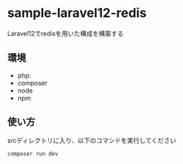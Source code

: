 # sample-laravel12-redis

Laravel12でredisを用いた構成を構築する

## 環境

- php: 
- composer
- node
- npm

## 使い方

srcディレクトリに入り、以下のコマンドを実行してください

```bash
composer run dev
```
